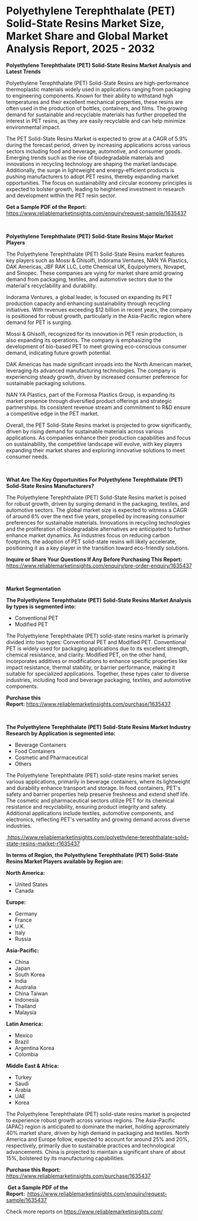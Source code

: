 <p><h1>Polyethylene Terephthalate (PET) Solid-State Resins Market Size, Market Share and Global Market Analysis Report, 2025 - 2032</h1></p><p><strong>Polyethylene Terephthalate (PET) Solid-State Resins Market Analysis and Latest Trends</strong></p>
<p><p>Polyethylene Terephthalate (PET) Solid-State Resins are high-performance thermoplastic materials widely used in applications ranging from packaging to engineering components. Known for their ability to withstand high temperatures and their excellent mechanical properties, these resins are often used in the production of bottles, containers, and films. The growing demand for sustainable and recyclable materials has further propelled the interest in PET resins, as they are easily recyclable and can help minimize environmental impact.</p><p>The PET Solid-State Resins Market is expected to grow at a CAGR of 5.9% during the forecast period, driven by increasing applications across various sectors including food and beverage, automotive, and consumer goods. Emerging trends such as the rise of biodegradable materials and innovations in recycling technology are shaping the market landscape. Additionally, the surge in lightweight and energy-efficient products is pushing manufacturers to adopt PET resins, thereby expanding market opportunities. The focus on sustainability and circular economy principles is expected to bolster growth, leading to heightened investment in research and development within the PET resin sector.</p></p>
<p><strong>Get a Sample PDF of the Report:&nbsp;</strong> <a href="https://www.reliablemarketinsights.com/enquiry/request-sample/1635437?utm_campaign=2530&utm_medium=2&utm_source=Github&utm_content=ia&utm_term=23032025&utm_id=polyethylene-terephthalate-pet-solid-state-resins">https://www.reliablemarketinsights.com/enquiry/request-sample/1635437</a></p>
<p>&nbsp;</p>
<p><strong>Polyethylene Terephthalate (PET) Solid-State Resins Major Market Players</strong></p>
<p><p>The Polyethylene Terephthalate (PET) Solid-State Resins market features key players such as Mossi & Ghisolfi, Indorama Ventures, NAN YA Plastics, DAK Americas, JBF RAK LLC, Lotte Chemical UK, Equipolymers, Novapet, and Sinopec. These companies are vying for market share amid growing demand from packaging, textiles, and automotive sectors due to the material's recyclability and durability.</p><p>Indorama Ventures, a global leader, is focused on expanding its PET production capacity and enhancing sustainability through recycling initiatives. With revenues exceeding $12 billion in recent years, the company is positioned for robust growth, particularly in the Asia-Pacific region where demand for PET is surging.</p><p>Mossi & Ghisolfi, recognized for its innovation in PET resin production, is also expanding its operations. The company is emphasizing the development of bio-based PET to meet growing eco-conscious consumer demand, indicating future growth potential.</p><p>DAK Americas has made significant inroads into the North American market, leveraging its advanced manufacturing technologies. The company is experiencing steady growth, driven by increased consumer preference for sustainable packaging solutions.</p><p>NAN YA Plastics, part of the Formosa Plastics Group, is expanding its market presence through diversified product offerings and strategic partnerships. Its consistent revenue stream and commitment to R&D ensure a competitive edge in the PET market.</p><p>Overall, the PET Solid-State Resins market is projected to grow significantly, driven by rising demand for sustainable materials across various applications. As companies enhance their production capabilities and focus on sustainability, the competitive landscape will evolve, with key players expanding their market shares and exploring innovative solutions to meet consumer needs.</p></p>
<p>&nbsp;</p>
<p><strong>What Are The Key Opportunities For Polyethylene Terephthalate (PET) Solid-State Resins Manufacturers?</strong></p>
<p><p>The Polyethylene Terephthalate (PET) Solid-State Resins market is poised for robust growth, driven by surging demand in the packaging, textiles, and automotive sectors. The global market size is expected to witness a CAGR of around 6% over the next five years, propelled by increasing consumer preferences for sustainable materials. Innovations in recycling technologies and the proliferation of biodegradable alternatives are anticipated to further enhance market dynamics. As industries focus on reducing carbon footprints, the adoption of PET solid-state resins will likely accelerate, positioning it as a key player in the transition toward eco-friendly solutions.</p></p>
<p><strong>Inquire or Share Your Questions If Any Before Purchasing This Report:</strong> <a href="https://www.reliablemarketinsights.com/enquiry/pre-order-enquiry/1635437?utm_campaign=2530&utm_medium=2&utm_source=Github&utm_content=ia&utm_term=23032025&utm_id=polyethylene-terephthalate-pet-solid-state-resins">https://www.reliablemarketinsights.com/enquiry/pre-order-enquiry/1635437</a></p>
<p>&nbsp;</p>
<p><strong>Market Segmentation</strong></p>
<p><strong>The Polyethylene Terephthalate (PET) Solid-State Resins Market Analysis by types is segmented into:</strong></p>
<p><ul><li>Conventional PET</li><li>Modified PET</li></ul></p>
<p><p>The Polyethylene Terephthalate (PET) solid-state resins market is primarily divided into two types: Conventional PET and Modified PET. Conventional PET is widely used for packaging applications due to its excellent strength, chemical resistance, and clarity. Modified PET, on the other hand, incorporates additives or modifications to enhance specific properties like impact resistance, thermal stability, or barrier performance, making it suitable for specialized applications. Together, these types cater to diverse industries, including food and beverage packaging, textiles, and automotive components.</p></p>
<p><strong>Purchase this Report:&nbsp;</strong><a href="https://www.reliablemarketinsights.com/purchase/1635437?utm_campaign=2530&utm_medium=2&utm_source=Github&utm_content=ia&utm_term=23032025&utm_id=polyethylene-terephthalate-pet-solid-state-resins">https://www.reliablemarketinsights.com/purchase/1635437</a></p>
<p>&nbsp;</p>
<p><strong>The Polyethylene Terephthalate (PET) Solid-State Resins Market Industry Research by Application is segmented into:</strong></p>
<p><ul><li>Beverage Containers</li><li>Food Containers</li><li>Cosmetic and Pharmaceutical</li><li>Others</li></ul></p>
<p><p>The Polyethylene Terephthalate (PET) solid-state resins market serves various applications, primarily in beverage containers, where its lightweight and durability enhance transport and storage. In food containers, PET's safety and barrier properties help preserve freshness and extend shelf life. The cosmetic and pharmaceutical sectors utilize PET for its chemical resistance and recyclability, ensuring product integrity and safety. Additional applications include textiles, automotive components, and electronics, reflecting PET's versatility and growing demand across diverse industries.</p></p>
<p><a href="https://www.reliablemarketinsights.com/polyethylene-terephthalate-solid-state-resins-market-r1635437?utm_campaign=2530&utm_medium=2&utm_source=Github&utm_content=ia&utm_term=23032025&utm_id=polyethylene-terephthalate-pet-solid-state-resins">&nbsp;https://www.reliablemarketinsights.com/polyethylene-terephthalate-solid-state-resins-market-r1635437</a></p>
<p><strong>In terms of Region, the Polyethylene Terephthalate (PET) Solid-State Resins Market Players available by Region are:</strong></p>
<p>
    <p> <strong> North America: </strong>
        <ul>
            <li>United States</li>
            <li>Canada</li>
        </ul>
        </p> 
    <p> <strong> Europe: </strong>
        <ul>
            <li>Germany</li>
            <li>France</li>
            <li>U.K.</li>
            <li>Italy</li>
            <li>Russia</li>
        </ul>
        </p> 
    <p> <strong> Asia-Pacific: </strong>
        <ul>
            <li>China</li>
            <li>Japan</li>
            <li>South Korea</li>
            <li>India</li>
            <li>Australia</li>
            <li>China Taiwan</li>
            <li>Indonesia</li>
            <li>Thailand</li>
            <li>Malaysia</li>
        </ul>
        </p> 
    <p> <strong> Latin America: </strong>
        <ul>
            <li>Mexico</li>
            <li>Brazil</li>
            <li>Argentina Korea</li>
            <li>Colombia</li>
        </ul>
        </p> 
    <p> <strong> Middle East & Africa: </strong>
        <ul>
            <li>Turkey</li>
            <li>Saudi</li>
            <li>Arabia</li>
            <li>UAE</li>
            <li>Korea</li>
        </ul>
    </p>
    </p>
<p><p>The Polyethylene Terephthalate (PET) solid-state resins market is projected to experience robust growth across various regions. The Asia-Pacific (APAC) region is anticipated to dominate the market, holding approximately 40% market share, driven by high demand in packaging and textiles. North America and Europe follow, expected to account for around 25% and 20%, respectively, primarily due to sustainable practices and technological advancements. China is projected to maintain a significant share of about 15%, bolstered by its manufacturing capabilities.</p></p>
<p><strong>Purchase this Report: </strong><a href="https://www.reliablemarketinsights.com/purchase/1635437?utm_campaign=2530&utm_medium=2&utm_source=Github&utm_content=ia&utm_term=23032025&utm_id=polyethylene-terephthalate-pet-solid-state-resins">https://www.reliablemarketinsights.com/purchase/1635437</a></p>
<p>&nbsp;<strong>Get a Sample PDF of the Report:&nbsp;&nbsp;</strong><a href="https://www.reliablemarketinsights.com/enquiry/request-sample/1635437?utm_campaign=2530&utm_medium=2&utm_source=Github&utm_content=ia&utm_term=23032025&utm_id=polyethylene-terephthalate-pet-solid-state-resins">https://www.reliablemarketinsights.com/enquiry/request-sample/1635437</a></p>
<p><strong></strong></p>
<p>Check more reports on <a href="https://www.reliablemarketinsights.com/?utm_campaign=2530&utm_medium=2&utm_source=Github&utm_content=ia&utm_term=23032025&utm_id=polyethylene-terephthalate-pet-solid-state-resins">https://www.reliablemarketinsights.com/</a></p>